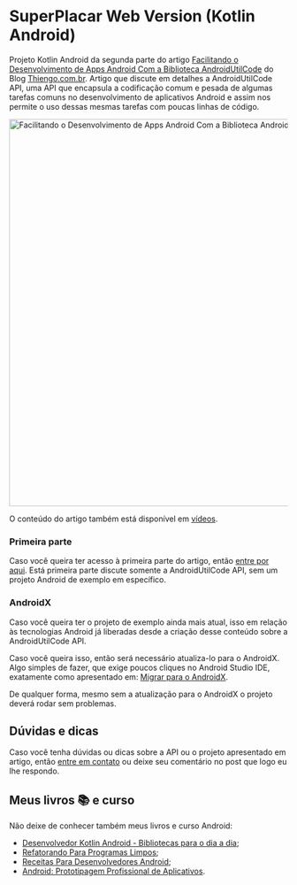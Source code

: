 # SuperPlacar Web Version (Kotlin Android)

Projeto Kotlin Android da segunda parte do artigo [Facilitando o Desenvolvimento de Apps Android Com a Biblioteca AndroidUtilCode](https://www.thiengo.com.br/facilitando-o-desenvolvimento-de-apps-android-com-a-biblioteca-androidutilcode#title-04) do Blog [Thiengo.com.br](https://www.thiengo.com.br). Artigo que discute em detalhes a AndroidUtilCode API, uma API que encapsula a codificação comum e pesada de algumas tarefas comuns no desenvolvimento de aplicativos Android e assim nos permite o uso dessas mesmas tarefas com poucas linhas de código.

<img src="https://www.thiengo.com.br/img/post/normal/oujq61b820cgjnmlq9s51rkcc1350a6f78dcd58d71347d55702f42c49d.jpg" width="700" alt="Facilitando o Desenvolvimento de Apps Android Com a Biblioteca AndroidUtilCode">

O conteúdo do artigo também está disponível em [vídeos](https://www.thiengo.com.br/facilitando-o-desenvolvimento-de-apps-android-com-a-biblioteca-androidutilcode#title-21).

### Primeira parte

Caso você queira ter acesso à primeira parte do artigo, então [entre por aqui](https://www.thiengo.com.br/facilitando-o-desenvolvimento-de-apps-android-com-a-biblioteca-androidutilcode#title-01). Está primeira parte discute somente a AndroidUtilCode API, sem um projeto Android de exemplo em específico.

### AndroidX

Caso você queira ter o projeto de exemplo ainda mais atual, isso em relação às tecnologias Android já liberadas desde a criação desse conteúdo sobre a AndroidUtilCode API.

Caso você queira isso, então será necessário atualiza-lo para o AndroidX. Algo simples de fazer, que exige poucos cliques no Android Studio IDE, exatamente como apresentado em: [Migrar para o AndroidX](https://developer.android.com/jetpack/androidx/migrate?hl=pt-br).

De qualquer forma, mesmo sem a atualização para o AndroidX o projeto deverá rodar sem problemas.

## Dúvidas e dicas

Caso você tenha dúvidas ou dicas sobre a API ou o projeto apresentado em artigo, então [entre em contato](https://www.thiengo.com.br/contato) ou deixe seu comentário no post que logo eu lhe respondo.

## Meus livros 📚 e curso

Não deixe de conhecer também meus livros e curso Android:

- [Desenvolvedor Kotlin Android - Bibliotecas para o dia a dia](https://www.thiengo.com.br/livro-desenvolvedor-kotlin-android);
- [Refatorando Para Programas Limpos](https://www.thiengo.com.br/livro-refatorando-para-programas-limpos);
- [Receitas Para Desenvolvedores Android](https://www.thiengo.com.br/livro-receitas-para-desenvolvedores-android);
- [Android: Prototipagem Profissional de Aplicativos](https://www.udemy.com/course/android-prototipagem-profissional-de-aplicativos/?locale=pt_BR&persist_locale=).
